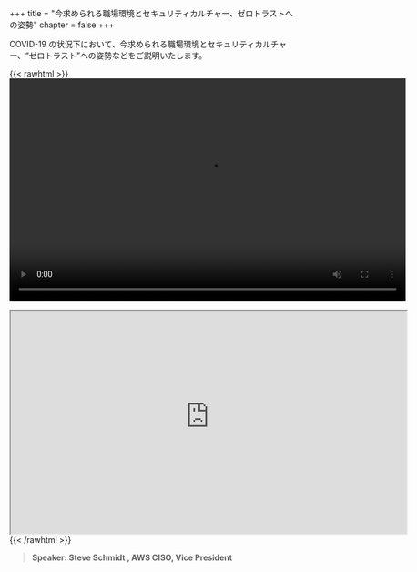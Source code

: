 +++
title = "今求められる職場環境とセキュリティカルチャー、ゼロトラストへの姿勢"
chapter = false
+++

COVID-19 の状況下において、今求められる職場環境とセキュリティカルチャー、“ゼロトラスト”への姿勢などをご説明いたします。

{{< rawhtml >}}
<video width="696" height="392" controls>
  <source src="https://awssecurityroadshow2020.s3-ap-northeast-1.amazonaws.com/workshops/keynote1/091120+APAC+RoadShow+r1.mp4" type="video/mp4">
  Your browser doesn't support video.
</video>
<iframe src="https://awssecurityroadshow2020.s3-ap-northeast-1.amazonaws.com/workshops/keynote1/Schmidt_APAC_Keynote.pdf" width="696" height="392"></iframe>
{{< /rawhtml >}}

>  **Speaker: Steve Schmidt , AWS CISO, Vice President** 
